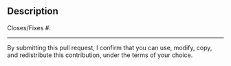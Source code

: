 ## Description

Closes/Fixes #<!-- issue number -->.

<!-- A concise, precise description of your changes. -->

<!-- Other information if necessary: screenshots, explanations of how to test these changes, etc -->

-----

By submitting this pull request, I confirm that you can use, modify, copy, and redistribute this contribution, under the terms of your choice.
